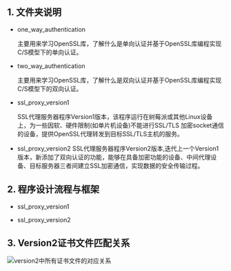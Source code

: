 ## 1. 文件夹说明 
- one_way_authentication

	主要用来学习OpenSSL库，了解什么是单向认证并基于OpenSSL库编程实现C/S模型下的单向认证。

- two_way_authentication
	
  主要用来学习OpenSSL库，了解什么是双向认证并基于OpenSSL库编程实现C/S模型下的双向认证。

- ssl_proxy_version1
	
  SSL代理服务器程序Version1版本，该程序运行在树莓派或其他Linux设备上，为一些因软、硬件限制(如单片机设备)不能进行SSL/TLS 加密socket通信的设备，提供OpenSSL代理转发到目标SSL/TLS主机的服务。

- ssl_proxy_version2
	SSL代理服务器程序Version2版本,迭代上一个Version1版本，新添加了双向认证的功能，能够在具备加密功能的设备、中间代理设备、目标服务器三者间建立SSL加密通信，实现数据的安全传输过程。

## 2. 程序设计流程与框架
- ssl_proxy_version1


- ssl_proxy_version2
## 3. Version2证书文件匹配关系
![version2中所有证书文件的对应关系](https://images.gitee.com/uploads/images/2020/0819/203738_ef610e12_5112813.jpeg "Version2_cert.jpg")
